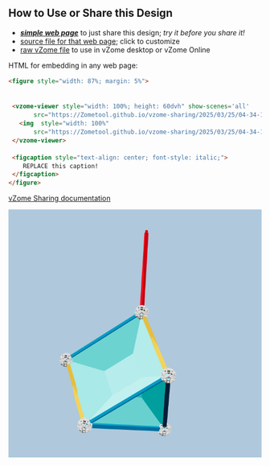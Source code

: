 
## How to Use or Share this Design

 - [***simple web page***](<https://Zometool.github.io/vzome-sharing/2025/03/25/04-34-13-672Z-PRJ-BUB-2-Prism-Tri+bubble/>) to just share this design; *try it before you share it!*
 - [source file for that web page](<https://github.com/Zometool/vzome-sharing/edit/main/2025/03/25/04-34-13-672Z-PRJ-BUB-2-Prism-Tri+bubble/index.md>); click to customize
 - [raw vZome file](<https://raw.githubusercontent.com/Zometool/vzome-sharing/main/2025/03/25/04-34-13-672Z-PRJ-BUB-2-Prism-Tri+bubble/PRJ-BUB-2-Prism-Tri+bubble.vZome>) to use in vZome desktop or vZome Online
 
 HTML for embedding in any web page:
 ```html
<figure style="width: 87%; margin: 5%">
  
  
  <vzome-viewer style="width: 100%; height: 60dvh" show-scenes='all'
        src="https://Zometool.github.io/vzome-sharing/2025/03/25/04-34-13-672Z-PRJ-BUB-2-Prism-Tri+bubble/PRJ-BUB-2-Prism-Tri+bubble.vZome" >
    <img  style="width: 100%"
        src="https://Zometool.github.io/vzome-sharing/2025/03/25/04-34-13-672Z-PRJ-BUB-2-Prism-Tri+bubble/PRJ-BUB-2-Prism-Tri+bubble.png" >
  </vzome-viewer>

  <figcaption style="text-align: center; font-style: italic;">
     REPLACE this caption!
  </figcaption>
</figure>

 ```

[vZome Sharing documentation](https://vzome.github.io/vzome/sharing.html#how-it-works)

![Image](<PRJ-BUB-2-Prism-Tri+bubble.png>)

